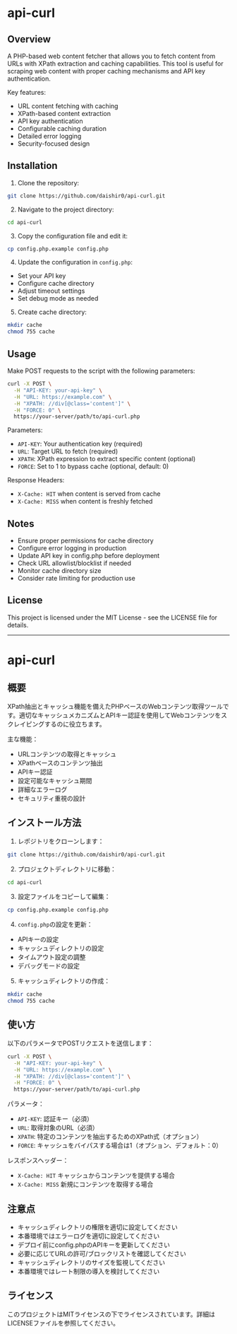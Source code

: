 # api-curl

## Overview
A PHP-based web content fetcher that allows you to fetch content from URLs with XPath extraction and caching capabilities. This tool is useful for scraping web content with proper caching mechanisms and API key authentication.

Key features:
- URL content fetching with caching
- XPath-based content extraction
- API key authentication
- Configurable caching duration
- Detailed error logging
- Security-focused design

## Installation

1. Clone the repository:
```bash
git clone https://github.com/daishir0/api-curl.git
```

2. Navigate to the project directory:
```bash
cd api-curl
```

3. Copy the configuration file and edit it:
```bash
cp config.php.example config.php
```

4. Update the configuration in `config.php`:
- Set your API key
- Configure cache directory
- Adjust timeout settings
- Set debug mode as needed

5. Create cache directory:
```bash
mkdir cache
chmod 755 cache
```

## Usage

Make POST requests to the script with the following parameters:

```bash
curl -X POST \
  -H "API-KEY: your-api-key" \
  -H "URL: https://example.com" \
  -H "XPATH: //div[@class='content']" \
  -H "FORCE: 0" \
  https://your-server/path/to/api-curl.php
```

Parameters:
- `API-KEY`: Your authentication key (required)
- `URL`: Target URL to fetch (required)
- `XPATH`: XPath expression to extract specific content (optional)
- `FORCE`: Set to 1 to bypass cache (optional, default: 0)

Response Headers:
- `X-Cache: HIT` when content is served from cache
- `X-Cache: MISS` when content is freshly fetched

## Notes

- Ensure proper permissions for cache directory
- Configure error logging in production
- Update API key in config.php before deployment
- Check URL allowlist/blocklist if needed
- Monitor cache directory size
- Consider rate limiting for production use

## License
This project is licensed under the MIT License - see the LICENSE file for details.

---

# api-curl

## 概要
XPath抽出とキャッシュ機能を備えたPHPベースのWebコンテンツ取得ツールです。適切なキャッシュメカニズムとAPIキー認証を使用してWebコンテンツをスクレイピングするのに役立ちます。

主な機能：
- URLコンテンツの取得とキャッシュ
- XPathベースのコンテンツ抽出
- APIキー認証
- 設定可能なキャッシュ期間
- 詳細なエラーログ
- セキュリティ重視の設計

## インストール方法

1. レポジトリをクローンします：
```bash
git clone https://github.com/daishir0/api-curl.git
```

2. プロジェクトディレクトリに移動：
```bash
cd api-curl
```

3. 設定ファイルをコピーして編集：
```bash
cp config.php.example config.php
```

4. `config.php`の設定を更新：
- APIキーの設定
- キャッシュディレクトリの設定
- タイムアウト設定の調整
- デバッグモードの設定

5. キャッシュディレクトリの作成：
```bash
mkdir cache
chmod 755 cache
```

## 使い方

以下のパラメータでPOSTリクエストを送信します：

```bash
curl -X POST \
  -H "API-KEY: your-api-key" \
  -H "URL: https://example.com" \
  -H "XPATH: //div[@class='content']" \
  -H "FORCE: 0" \
  https://your-server/path/to/api-curl.php
```

パラメータ：
- `API-KEY`: 認証キー（必須）
- `URL`: 取得対象のURL（必須）
- `XPATH`: 特定のコンテンツを抽出するためのXPath式（オプション）
- `FORCE`: キャッシュをバイパスする場合は1（オプション、デフォルト：0）

レスポンスヘッダー：
- `X-Cache: HIT` キャッシュからコンテンツを提供する場合
- `X-Cache: MISS` 新規にコンテンツを取得する場合

## 注意点

- キャッシュディレクトリの権限を適切に設定してください
- 本番環境ではエラーログを適切に設定してください
- デプロイ前にconfig.phpのAPIキーを更新してください
- 必要に応じてURLの許可/ブロックリストを確認してください
- キャッシュディレクトリのサイズを監視してください
- 本番環境ではレート制限の導入を検討してください

## ライセンス
このプロジェクトはMITライセンスの下でライセンスされています。詳細はLICENSEファイルを参照してください。
